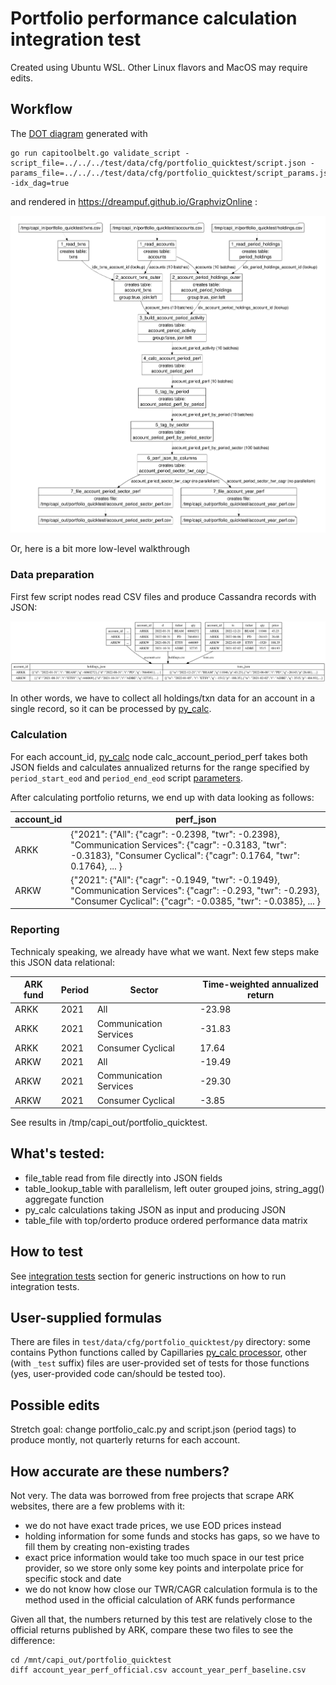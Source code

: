 # Portfolio performance calculation integration test

Created using Ubuntu WSL. Other Linux flavors and MacOS may require edits.

## Workflow

The [DOT diagram](../../../doc/glossary.md#dot-diagrams) generated with
```
go run capitoolbelt.go validate_script -script_file=../../../test/data/cfg/portfolio_quicktest/script.json -params_file=../../../test/data/cfg/portfolio_quicktest/script_params.json -idx_dag=true
```
and rendered in https://dreampuf.github.io/GraphvizOnline :

![drawing](./doc/dot-portfolio.svg)

Or, here is a bit more low-level walkthrough

### Data preparation

First few script nodes read CSV files and produce Cassandra records with JSON:

![Prepare data](doc/prepare-data.svg)

In other words, we have to collect all holdings/txn data for an account in a single record, so it can be processed by [py_calc](../../../doc/glossary.md#py_calc-processor).

### Calculation

For each account_id, [py_calc](../../../doc/glossary.md#py_calc-processor) node calc_account_period_perf takes both JSON fields and calculates annualized returns for the range specified by `period_start_eod` and `period_end_eod` script [parameters](../../../doc/scriptconfig.md#template-parameters).

After calculating portfolio returns, we end up with data looking as follows:

| account_id | perf_json |
| --- | --- |
| ARKK | {"2021": {"All": {"cagr": -0.2398, "twr": -0.2398}, "Communication Services": {"cagr": -0.3183, "twr": -0.3183}, "Consumer Cyclical": {"cagr": 0.1764, "twr": 0.1764}, ... } |
| ARKW | {"2021": {"All": {"cagr": -0.1949, "twr": -0.1949}, "Communication Services": {"cagr": -0.293, "twr": -0.293}, "Consumer Cyclical": {"cagr": -0.0385, "twr": -0.0385}, ... } |

### Reporting

Technicaly speaking, we already have what we want. Next few steps make this JSON data relational:

| ARK fund | Period | Sector | Time-weighted annualized return |
| --- |  --- | --- | --- |
| ARKK | 2021 | All | -23.98 |
| ARKK | 2021 |  Communication Services |  -31.83 |
| ARKK | 2021 |  Consumer Cyclical |  17.64 |
| ARKW | 2021 |  All |  -19.49 |
| ARKW | 2021 |  Communication Services |  -29.30 |
| ARKW | 2021 |  Consumer Cyclical |  -3.85 |

See results in /tmp/capi_out/portfolio_quicktest.

## What's tested:

- file_table read from file directly into JSON fields
- table_lookup_table with parallelism, left outer grouped joins, string_agg() aggregate function
- py_calc calculations taking JSON as input and producing JSON
- table_file with top/orderto produce ordered performance data matrix

## How to test

See [integration tests](../../../doc/testing.md#integration-tests) section for generic instructions on how to run integration tests.

## User-supplied formulas

There are files in `test/data/cfg/portfolio_quicktest/py` directory: some contains Python functions called by Capillaries [py_calc processor](../../../doc/glossary.md#py_calc-processor), other (with `_test` suffix) files are user-provided set of tests for those functions (yes, user-provided code can/should be tested too). 

## Possible edits

Stretch goal: change portfolio_calc.py and script.json (period tags) to produce montly, not quarterly returns for each account.

## How accurate are these numbers?

Not very. The data was borrowed from free projects that scrape ARK websites, there are a few problems with it:
- we do not have exact trade prices, we use EOD prices instead
- holding information for some funds and stocks has gaps, so we have to fill them by creating non-existing trades
- exact price information would take too much space in our test price provider, so we store only some key points and interpolate price for specific stock and date
- we do not know how close our TWR/CAGR calculation formula is to the method used in the official calculation of ARK funds performance

Given all that, the numbers returned by this test are relatively close to the official returns published by ARK, compare these two files to see the difference:
```
cd /mnt/capi_out/portfolio_quicktest
diff account_year_perf_official.csv account_year_perf_baseline.csv
```